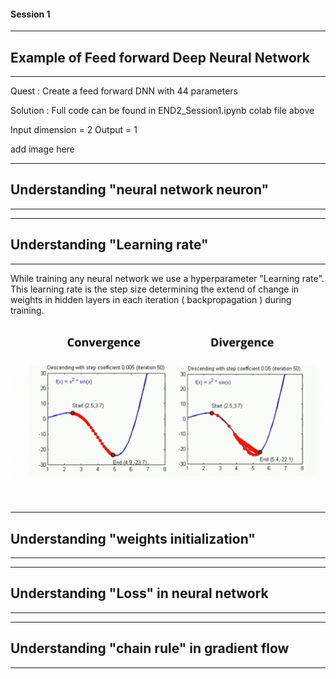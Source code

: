 #### Session 1 
***
## Example of Feed forward Deep Neural Network 
***
Quest 		: Create a feed forward DNN with 44 parameters

Solution 	: Full code can be found in END2_Session1.ipynb colab file above

Input dimension  = 2
Output = 1

add image here


***
## Understanding "neural network neuron"
***


***
## Understanding "Learning rate"
***
While training any neural network we use a hyperparameter "Learning rate". 
This learning rate is the step size determining the extend of change in weights in hidden layers in each iteration ( backpropagation ) during training.

![plot](./images_readme/learning_rate.gif)

***
## Understanding "weights initialization"
***


***
## Understanding "Loss" in neural network
***



***
## Understanding "chain rule" in gradient flow
***
